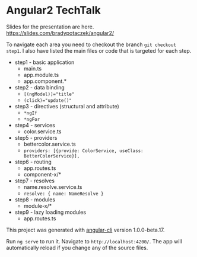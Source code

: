 # Angular2 TechTalk

Slides for the presentation are here. https://slides.com/bradypotaczek/angular2/

To navigate each area you need to checkout the branch `git checkout step1`. I also have listed the main files or code that is targeted for each step.

* step1 - basic application
  * main.ts
  * app.module.ts
  * app.component.*
* step2 - data binding
  * `[(ngModel)]="title"`
  * `(click)="update()"`
* step3 - directives (structural and attribute)
  * `*ngIf`
  * `*ngFor`
* step4 - services
  * color.service.ts
* step5 - providers
  * bettercolor.service.ts
  * `providers: [{provide: ColorService, useClass: BetterColorService}],`
* step6 - routing
  * app.routes.ts
  * component-x/*
* step7 - resolves
  * name.resolve.service.ts
  * `resolve: {
      name: NameResolve
    }`
* step8 - modules
  * module-x/*
* step9 - lazy loading modules
  * app.routes.ts

This project was generated with [angular-cli](https://github.com/angular/angular-cli) version 1.0.0-beta.17.

Run `ng serve` to run it. Navigate to `http://localhost:4200/`. The app will automatically reload if you change any of the source files.

